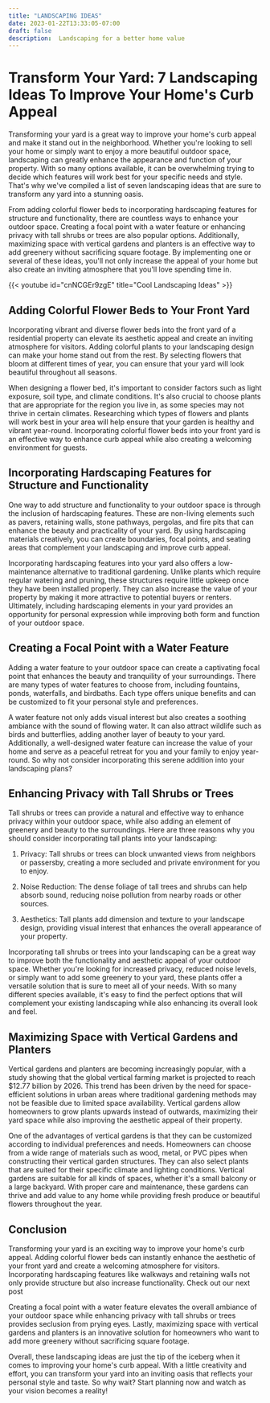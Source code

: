 ```yaml
---
title: "LANDSCAPING IDEAS"
date: 2023-01-22T13:33:05-07:00
draft: false
description:  Landscaping for a better home value
---
```


# Transform Your Yard: 7 Landscaping Ideas To Improve Your Home's Curb Appeal

Transforming your yard is a great way to improve your home's curb appeal and make it stand out in the neighborhood. Whether you're looking to sell your home or simply want to enjoy a more beautiful outdoor space, landscaping can greatly enhance the appearance and function of your property. With so many options available, it can be overwhelming trying to decide which features will work best for your specific needs and style. That's why we've compiled a list of seven landscaping ideas that are sure to transform any yard into a stunning oasis.

From adding colorful flower beds to incorporating hardscaping features for structure and functionality, there are countless ways to enhance your outdoor space. Creating a focal point with a water feature or enhancing privacy with tall shrubs or trees are also popular options. Additionally, maximizing space with vertical gardens and planters is an effective way to add greenery without sacrificing square footage. By implementing one or several of these ideas, you'll not only increase the appeal of your home but also create an inviting atmosphere that you'll love spending time in.

{{< youtube id="cnNCGEr9zgE" title="Cool Landscaping Ideas" >}}

## Adding Colorful Flower Beds to Your Front Yard

Incorporating vibrant and diverse flower beds into the front yard of a residential property can elevate its aesthetic appeal and create an inviting atmosphere for visitors. Adding colorful plants to your landscaping design can make your home stand out from the rest. By selecting flowers that bloom at different times of year, you can ensure that your yard will look beautiful throughout all seasons.

When designing a flower bed, it's important to consider factors such as light exposure, soil type, and climate conditions. It's also crucial to choose plants that are appropriate for the region you live in, as some species may not thrive in certain climates. Researching which types of flowers and plants will work best in your area will help ensure that your garden is healthy and vibrant year-round. Incorporating colorful flower beds into your front yard is an effective way to enhance curb appeal while also creating a welcoming environment for guests.

## Incorporating Hardscaping Features for Structure and Functionality

One way to add structure and functionality to your outdoor space is through the inclusion of hardscaping features. These are non-living elements such as pavers, retaining walls, stone pathways, pergolas, and fire pits that can enhance the beauty and practicality of your yard. By using hardscaping materials creatively, you can create boundaries, focal points, and seating areas that complement your landscaping and improve curb appeal.

Incorporating hardscaping features into your yard also offers a low-maintenance alternative to traditional gardening. Unlike plants which require regular watering and pruning, these structures require little upkeep once they have been installed properly. They can also increase the value of your property by making it more attractive to potential buyers or renters. Ultimately, including hardscaping elements in your yard provides an opportunity for personal expression while improving both form and function of your outdoor space.

## Creating a Focal Point with a Water Feature

Adding a water feature to your outdoor space can create a captivating focal point that enhances the beauty and tranquility of your surroundings. There are many types of water features to choose from, including fountains, ponds, waterfalls, and birdbaths. Each type offers unique benefits and can be customized to fit your personal style and preferences.

A water feature not only adds visual interest but also creates a soothing ambiance with the sound of flowing water. It can also attract wildlife such as birds and butterflies, adding another layer of beauty to your yard. Additionally, a well-designed water feature can increase the value of your home and serve as a peaceful retreat for you and your family to enjoy year-round. So why not consider incorporating this serene addition into your landscaping plans?

## Enhancing Privacy with Tall Shrubs or Trees

Tall shrubs or trees can provide a natural and effective way to enhance privacy within your outdoor space, while also adding an element of greenery and beauty to the surroundings. Here are three reasons why you should consider incorporating tall plants into your landscaping:

1. Privacy: Tall shrubs or trees can block unwanted views from neighbors or passersby, creating a more secluded and private environment for you to enjoy.

2. Noise Reduction: The dense foliage of tall trees and shrubs can help absorb sound, reducing noise pollution from nearby roads or other sources.

3. Aesthetics: Tall plants add dimension and texture to your landscape design, providing visual interest that enhances the overall appearance of your property.

Incorporating tall shrubs or trees into your landscaping can be a great way to improve both the functionality and aesthetic appeal of your outdoor space. Whether you're looking for increased privacy, reduced noise levels, or simply want to add some greenery to your yard, these plants offer a versatile solution that is sure to meet all of your needs. With so many different species available, it's easy to find the perfect options that will complement your existing landscaping while also enhancing its overall look and feel.

## Maximizing Space with Vertical Gardens and Planters

Vertical gardens and planters are becoming increasingly popular, with a study showing that the global vertical farming market is projected to reach $12.77 billion by 2026. This trend has been driven by the need for space-efficient solutions in urban areas where traditional gardening methods may not be feasible due to limited space availability. Vertical gardens allow homeowners to grow plants upwards instead of outwards, maximizing their yard space while also improving the aesthetic appeal of their property.

One of the advantages of vertical gardens is that they can be customized according to individual preferences and needs. Homeowners can choose from a wide range of materials such as wood, metal, or PVC pipes when constructing their vertical garden structures. They can also select plants that are suited for their specific climate and lighting conditions. Vertical gardens are suitable for all kinds of spaces, whether it's a small balcony or a large backyard. With proper care and maintenance, these gardens can thrive and add value to any home while providing fresh produce or beautiful flowers throughout the year.

## Conclusion

Transforming your yard is an exciting way to improve your home's curb appeal. Adding colorful flower beds can instantly enhance the aesthetic of your front yard and create a welcoming atmosphere for visitors. Incorporating hardscaping features like walkways and retaining walls not only provide structure but also increase functionality.  Check out our next post

Creating a focal point with a water feature elevates the overall ambiance of your outdoor space while enhancing privacy with tall shrubs or trees provides seclusion from prying eyes. Lastly, maximizing space with vertical gardens and planters is an innovative solution for homeowners who want to add more greenery without sacrificing square footage.

Overall, these landscaping ideas are just the tip of the iceberg when it comes to improving your home's curb appeal. With a little creativity and effort, you can transform your yard into an inviting oasis that reflects your personal style and taste. So why wait? Start planning now and watch as your vision becomes a reality!
